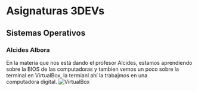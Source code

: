 # Asignaturas 3DEVs
## Sistemas Operativos
### Alcides Albora

En la materia que nos está dando el profesor Alcides, estamos aprendiendo sobre la BIOS de las computadoras y tambien vemos un poco sobre la terminal en VirtualBox, la termianl ahí la trabajmos en una computadora digital.
![VirtualBox](https://cdn.mos.cms.futurecdn.net/6hfR5McQGkUvHaUi8jL3yQ-1200-80.jpg)